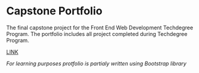 # Capstone Portfolio

The final capstone project for the Front End Web Development Techdegree Program.
The portfolio includes all project completed during Techdegree Program.

[LINK](https://eaczechova.github.io/Capstone-Portfolio/)

*For learning purposes protfolio is partialy written using Bootstrap library*
